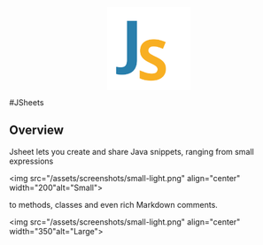 <p align="center">
  <img src="/assets/logo.svg" align="center" width="150" alt="JSheets Logo">
</p>

#JSheets

## Overview

Jsheet lets you create and share Java snippets, ranging from small expressions

<img src="/assets/screenshots/small-light.png" align="center"
width="200"alt="Small">

to methods, classes and even rich Markdown comments.

<img src="/assets/screenshots/small-light.png" align="center" width="350"alt="Large">
